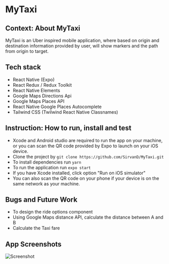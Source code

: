 # MyTaxi

## Context: About MyTaxi


MyTaxi is an Uber inspired mobile application, where based on origin and destination information provided by user, will show markers and the path from origin to target.


## Tech stack

- React Native (Expo) <br/>
- React Redux / Redux Toolkit <br/>
- React Native Elements
- Google Maps Directions Api
- Google Maps Places API
- React Native Google Places Autocomplete
- Tailwind CSS (Twilwind React Native Classnames)

## Instruction: How to run, install and test

- Xcode and Android studio are required to run the app on your machine, or you can scan the QR code provided by Expo to launch on your iOS device.
- Clone the project by `git clone https://github.com/SirvanD/MyTaxi.git` <br/>
- To install dependencies run `yarn`
- To run the application run `expo start`
- If you have Xcode installed, click option "Run on iOS simulator"
- You can also scan the QR code on your phone if your device is on the same network as your machine.


## Bugs and Future Work

- To design the ride options component
- Using Google Maps distance API, calculate the distance between A and B
- Calculate the Taxi fare


## App Screenshots

![Screenshot](public/PTSS.png)

